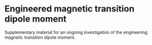 # Engineered magnetic transition dipole moment
Supplementary material for an ongoing investigation of the engineering magnetic transition dipole moment.
